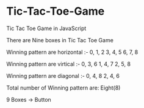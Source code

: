 # Tic-Tac-Toe-Game
Tic Tac Toe Game in JavaScript

There are Nine boxes in Tic Tac Toe Game


Winning pattern are horizontal  :-  0, 1, 2
                                    3, 4, 5
                                    6, 7, 8

Winning pattern are virtical  :-    0, 3, 6
                                    1, 4, 7
                                    2, 5, 8

Winning pattern are diagonal   :-   0, 4, 8
                                    2, 4, 6

Total number of Winning pattern are: Eight(8)

9 Boxes -> Button